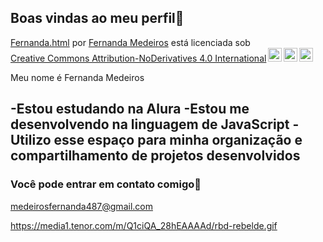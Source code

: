 ## Boas vindas ao meu perfil💙
<p xmlns:cc="http://creativecommons.org/ns#" xmlns:dct="http://purl.org/dc/terms/"><a property="dct:title" rel="cc :attributionURL" href="https://github.com/Fernandatech/Fehfeh/commit/3cbd33b8addbc3fe8b18839cba2604e2c1eea0e3"> Fernanda.html</a> por <a rel="cc:attributionURL dct:creator" property="cc:attributionName" href="https://github.com/Fernandatech">Fernanda Medeiros</a> está licenciada sob <a href="https://creativecommons.org/licenses/by-nd/4.0/?ref=chooser-v1 " target="_blank" rel="license noopener noreferrer" style="display:inline-block;">Creative Commons Attribution-NoDerivatives 4.0 International<img style="height:22px!important;margin-left:3px;vertical- alinhar:texto inferior;" src="https://mirrors.creativecommons.org/presskit/icons/cc.svg?ref=chooser-v1" alt=""><img style="height:22px!important;margin-left:3px;vertical -align:texto inferior;" src="https://mirrors.creativecommons.org/presskit/icons/by.svg?ref=chooser-v1" alt=""><img style="height:22px!important;margin-left:3px;vertical -align:texto inferior;" src="https://mirrors.creativecommons.org/presskit/icons/nd.svg?ref=chooser-v1" alt=""></a></p>

Meu nome é Fernanda Medeiros

-Estou estudando na Alura
-Estou me desenvolvendo na linguagem de JavaScript
-Utilizo esse espaço para minha organização e compartilhamento de projetos desenvolvidos
-
### Você pode entrar em contato comigo📧

medeirosfernanda487@gmail.com


![]()https://media1.tenor.com/m/Q1ciQA_28hEAAAAd/rbd-rebelde.gif

  
